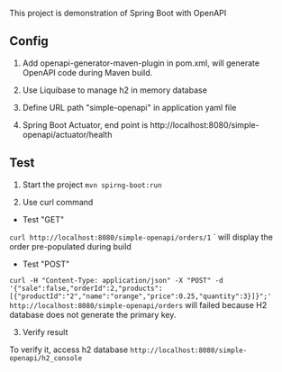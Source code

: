 This project is demonstration of Spring Boot with OpenAPI



## Config

1. Add openapi-generator-maven-plugin in pom.xml, will generate OpenAPI code during Maven build.

2. Use Liquibase to manage h2 in memory database

3. Define URL path "simple-openapi" in application yaml file

4. Spring Boot Actuator, end point is http://localhost:8080/simple-openapi/actuator/health


## Test

1. Start the project `mvn spirng-boot:run`

2. Use curl command

* Test "GET"

`curl http://localhost:8080/simple-openapi/orders/1`
` will display the order pre-populated during build

* Test "POST"

`curl -H "Content-Type: application/json" -X "POST" -d '{"sale":false,"orderId":2,"products":[{"productId":"2","name":"orange","price":0.25,"quantity":3}]}";' http://localhost:8080/simple-openapi/orders` will failed because H2 database does not generate the primary key.

3. Verify result

To verify it, access h2 database `http://localhost:8080/simple-openapi/h2_console`
